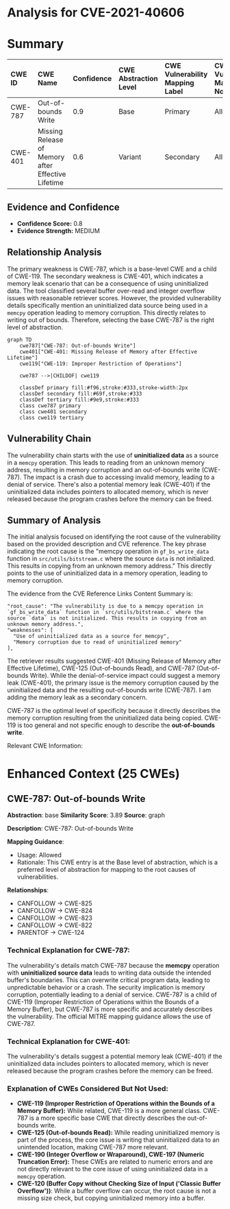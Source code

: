 # Analysis for CVE-2021-40606

# Summary
| CWE ID  | CWE Name                                                    | Confidence | CWE Abstraction Level | CWE Vulnerability Mapping Label | CWE-Vulnerability Mapping Notes |
| :-------- | :---------------------------------------------------------- | :--------- | :-------------------- | :------------------------------ | :------------------------------ |
| CWE-787 | Out-of-bounds Write                                         | 0.9        | Base                  | Primary                         | Allowed                       |
| CWE-401 | Missing Release of Memory after Effective Lifetime         | 0.6        | Variant               | Secondary                       | Allowed                       |

## Evidence and Confidence

*   **Confidence Score:** 0.8
*   **Evidence Strength:** MEDIUM

## Relationship Analysis
The primary weakness is CWE-787, which is a base-level CWE and a child of CWE-119. The secondary weakness is CWE-401, which indicates a memory leak scenario that can be a consequence of using uninitialized data. The tool classified several buffer over-read and integer overflow issues with reasonable retriever scores. However, the provided vulnerability details specifically mention an uninitialized data source being used in a `memcpy` operation leading to memory corruption. This directly relates to writing out of bounds. Therefore, selecting the base CWE-787 is the right level of abstraction.

```mermaid
graph TD
    cwe787["CWE-787: Out-of-bounds Write"]
    cwe401["CWE-401: Missing Release of Memory after Effective Lifetime"]
    cwe119["CWE-119: Improper Restriction of Operations"]

    cwe787 -->|CHILDOF| cwe119
    
    classDef primary fill:#f96,stroke:#333,stroke-width:2px
    classDef secondary fill:#69f,stroke:#333
    classDef tertiary fill:#9e9,stroke:#333
    class cwe787 primary
    class cwe401 secondary
    class cwe119 tertiary
```

## Vulnerability Chain
The vulnerability chain starts with the use of **uninitialized data** as a source in a `memcpy` operation. This leads to reading from an unknown memory address, resulting in memory corruption and an out-of-bounds write (CWE-787). The impact is a crash due to accessing invalid memory, leading to a denial of service. There's also a potential memory leak (CWE-401) if the uninitialized data includes pointers to allocated memory, which is never released because the program crashes before the memory can be freed.

## Summary of Analysis
The initial analysis focused on identifying the root cause of the vulnerability based on the provided description and CVE reference. The key phrase indicating the root cause is the "memcpy operation in `gf_bs_write_data` function in `src/utils/bitstream.c` where the source `data` is not initialized. This results in copying from an unknown memory address." This directly points to the use of uninitialized data in a memory operation, leading to memory corruption.

The evidence from the CVE Reference Links Content Summary is:
```
"root_cause": "The vulnerability is due to a memcpy operation in `gf_bs_write_data` function in `src/utils/bitstream.c` where the source `data` is not initialized. This results in copying from an unknown memory address.",
"weaknesses": [
  "Use of uninitialized data as a source for memcpy",
  "Memory corruption due to read of uninitialized memory"
],
```

The retriever results suggested CWE-401 (Missing Release of Memory after Effective Lifetime), CWE-125 (Out-of-bounds Read), and CWE-787 (Out-of-bounds Write). While the denial-of-service impact could suggest a memory leak (CWE-401), the primary issue is the memory corruption caused by the uninitialized data and the resulting out-of-bounds write (CWE-787). I am adding the memory leak as a secondary concern.

CWE-787 is the optimal level of specificity because it directly describes the memory corruption resulting from the uninitialized data being copied.
CWE-119 is too general and not specific enough to describe the **out-of-bounds write**.

Relevant CWE Information:

# Enhanced Context (25 CWEs)

## CWE-787: Out-of-bounds Write
**Abstraction**: base
**Similarity Score**: 3.89
**Source**: graph

**Description**:
CWE-787: Out-of-bounds Write

**Mapping Guidance**:
- Usage: Allowed
- Rationale: This CWE entry is at the Base level of abstraction, which is a preferred level of abstraction for mapping to the root causes of vulnerabilities.

**Relationships**:
- CANFOLLOW -> CWE-825
- CANFOLLOW -> CWE-824
- CANFOLLOW -> CWE-823
- CANFOLLOW -> CWE-822
- PARENTOF -> CWE-124

### Technical Explanation for CWE-787:
The vulnerability's details match CWE-787 because the **memcpy** operation with **uninitialized source data** leads to writing data outside the intended buffer's boundaries. This can overwrite critical program data, leading to unpredictable behavior or a crash. The security implication is memory corruption, potentially leading to a denial of service. CWE-787 is a child of CWE-119 (Improper Restriction of Operations within the Bounds of a Memory Buffer), but CWE-787 is more specific and accurately describes the vulnerability. The official MITRE mapping guidance allows the use of CWE-787.

### Technical Explanation for CWE-401:
The vulnerability's details suggest a potential memory leak (CWE-401) if the uninitialized data includes pointers to allocated memory, which is never released because the program crashes before the memory can be freed.

### Explanation of CWEs Considered But Not Used:
- **CWE-119 (Improper Restriction of Operations within the Bounds of a Memory Buffer):** While related, CWE-119 is a more general class. CWE-787 is a more specific base CWE that directly describes the out-of-bounds write.
- **CWE-125 (Out-of-bounds Read):** While reading uninitialized memory is part of the process, the core issue is writing that uninitialized data to an unintended location, making CWE-787 more relevant.
- **CWE-190 (Integer Overflow or Wraparound), CWE-197 (Numeric Truncation Error):** These CWEs are related to numeric errors and are not directly relevant to the core issue of using uninitialized data in a `memcpy` operation.
- **CWE-120 (Buffer Copy without Checking Size of Input ('Classic Buffer Overflow'))**: While a buffer overflow can occur, the root cause is not a missing size check, but copying uninitialized memory into a buffer.
